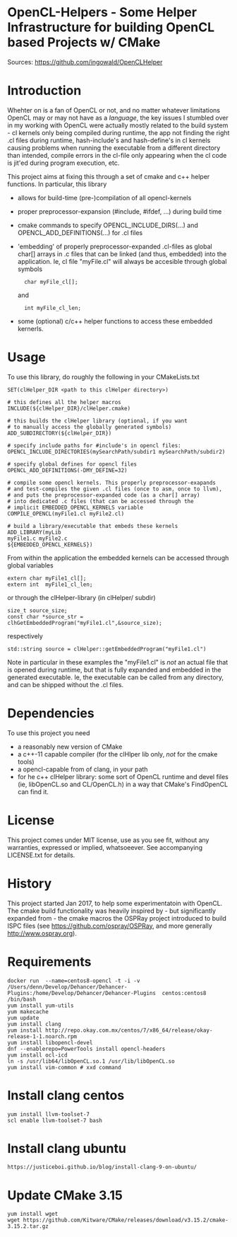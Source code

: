 OpenCL-Helpers - Some Helper Infrastructure for building OpenCL based Projects w/ CMake
=======================================================================================

Sources: https://github.com/ingowald/OpenCLHelper

Introduction
============

Whehter on is a fan of OpenCL or not, and no matter whatever
limitations OpenCL may or may not have as a _language_, the key issues
I stumbled over in my working with OpenCL were actually mostly related
to the build system - cl kernels only being compiled during runtime,
the app not finding the right .cl files during runtime, hash-include's
and hash-define's in cl kernels causing problems when running the
executable from a different directory than intended, compile errors in
the cl-file only appearing when the cl code is jit'ed during program
execution, etc.

This project aims at fixing this through a set of cmake and c++ helper
functions. In particular, this library

- allows for build-time (pre-)compilation of all opencl-kernels
- proper preprocessor-expansion (#include, #ifdef, ...) during
  build time
- cmake commands to specify OPENCL_INCLUDE_DIRS(...) and
  OPENCL_ADD_DEFINITIONS(...) for .cl files
- 'embedding' of properly preprocessor-expanded .cl-files
  as global char[] arrays in .c files that can be linked
  (and thus, embedded) into the application. Ie, cl file
  "myFile.cl" will always be accesible through global symbols

        char myFile_cl[];

  and

        int myFile_cl_len;

- some (optional) c/c++ helper functions to access these
  embedded kernerls.

Usage
=====

To use this library, do roughly the following in your CMakeLists.txt

    SET(clHelper_DIR <path to this clHelper directory>)
     
    # this defines all the helper macros
    INCLUDE(${clHelper_DIR}/clHelper.cmake)

    # this builds the clHelper library (optional, if you want
    # to manually access the globally generated symbols)
    ADD_SUBDIRECTORY(${clHelper_DIR})

    # specify include paths for #include's in opencl files:
    OPENCL_INCLUDE_DIRECTORIES(mySearchPath/subdir1 mySearchPath/subdir2)

    # specify global defines for opencl files
    OPENCL_ADD_DEFINITIONS(-DMY_DEFINE=32)

    # compile some opencl kernels. This properly preprocessor-exapands
    # and test-compiles the given .cl files (once to asm, once to llvm),
    # and puts the preprocessor-expanded code (as a char[] array)
    # into dedicated .c files (that can be accessed through the
    # implicit EMBEDDED_OPENCL_KERNELS variable
    COMPILE_OPENCL(myFile1.cl myFile2.cl)

    # build a library/executable that embeds these kernels
    ADD_LIBRARY(myLib
	myFile1.c myFile2.c
	${EMBEDDED_OPENCL_KERNELS})

From within the application the embedded kernels can be accessed
through global variables

    extern char myFile1_cl[];
    extern int  myFile1_cl_len;

or through the clHelper-library (in clHelper/ subdir)

    size_t source_size;
    const char *source_str = clhGetEmbeddedProgram("myFile1.cl",&source_size);

respectively

	std::string source = clHelper::getEmbeddedProgram("myFile1.cl")

Note in particular in these examples the "myFile1.cl" is *not* an
actual file that is opened during runtime, but that is fully expanded
and embedded in the generated executable. Ie, the executable can be
called from any directory, and can be shipped without the .cl files.


Dependencies
============

To use this project you need

- a reasonably new version of CMake
- a c++-11 capable compiler (for the clHlper lib only, *not* for the cmake tools)
- a opencl-capable from of clang, in your path
- for he c++ clHelper library: some sort of OpenCL runtime and devel files
  (ie, libOpenCL.so and CL/OpenCL.h) in a way that CMake's FindOpenCL can find it.


License
=======

This project comes under MIT license, use as you see fit, without any
warranties, expressed or implied, whatsoeever. See accompanying
LICENSE.txt for details.


History
=======

This project started Jan 2017, to help some experimentatoin with
OpenCL.  The cmake build functionality was heavily inspired by - but
significantly expanded from - the cmake macros the OSPRay project
introduced to build ISPC files (see https://github.com/ospray/OSPRay,
and more generally http://www.ospray.org). 

Requirements 
============

    docker run  --name=centos8-opencl -t -i -v /Users/denn/Develop/Dehancer/Dehancer-Plugins:/home/Develop/Dehancer/Dehancer-Plugins  centos:centos8 /bin/bash
    yum install yum-utils
    yum makecache   
    yum update
    yum install clang 
    yum install http://repo.okay.com.mx/centos/7/x86_64/release/okay-release-1-1.noarch.rpm
    yum install libopencl-devel
    dnf --enablerepo=PowerTools install opencl-headers
    yum install ocl-icd
    ln -s /usr/lib64/libOpenCL.so.1 /usr/lib/libOpenCL.so
    yum install vim-common # xxd command 
    
    
Install clang centos
====================

    yum install llvm-toolset-7
    scl enable llvm-toolset-7 bash    
    
Install clang ubuntu
====================

    https://justiceboi.github.io/blog/install-clang-9-on-ubuntu/    
    
Update CMake 3.15
=================

    yum install wget
    wget https://github.com/Kitware/CMake/releases/download/v3.15.2/cmake-3.15.2.tar.gz